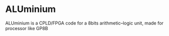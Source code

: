 # ALUminium
ALUminium is a CPLD/FPGA code for a 8bits arithmetic–logic unit, made for processor like GP8B
